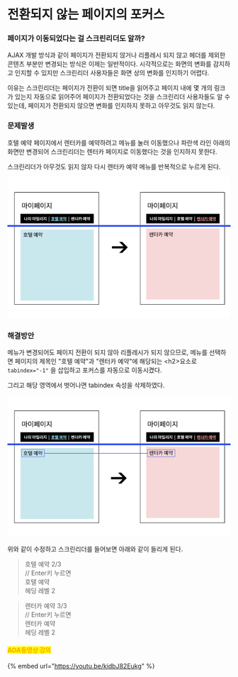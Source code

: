 # 전환되지 않는 페이지의 포커스

### 페이지가 이동되었다는 걸 스크린리더도 알까?

AJAX 개발 방식과 같이 페이지가 전환되지 않거나 리플레시 되지 않고 헤더를 제외한 콘텐츠 부분만 변경되는 방식은 이제는 일반적이다. 시각적으로는 화면의 변화를 감지하고 인지할 수 있지만 스크린리더 사용자들은 화면 상의 변화를 인지하기 어렵다.

이유는 스크린리더는 페이지가 전환이 되면  title을 읽어주고 페이지 내에 몇 개의 링크가 있는지 자동으로 읽어주어 페이지가 전환되었다는 것을 스크린리더 사용자들도 알 수 있는데, 페이지가 전환되지 않으면 변화를 인지하지 못하고 아무것도 읽지 않는다.

### 문제발생

호텔 예약 페이지에서 렌터카를 예약하려고 메뉴를 눌러 이동했으나 파란색 라인 아래의 화면만 변경되어 스크린리더는 렌터카 페이지로 이동했다는 것을 인지하지 못한다.

스크린리더가 아무것도 읽지 않자 다시 렌터카 예약 메뉴를 반복적으로 누르게 된다.

![](../../../.gitbook/assets/aoa-1.jpg)

### 해결방안

메뉴가 변경되어도 페이지 전환이 되지 않아 리플레시가 되지 않으므로, 메뉴를 선택하면 페이지의 제목인 "호텔 예약"과 "렌터카 예약"에 해당되는 \<h2>요소로 `tabindex="-1"` 을 삽입하고 포커스를 자동으로 이동시켰다.&#x20;

그리고 해당 영역에서 벗어나면 tabindex 속성을 삭제하였다.

![](../../../.gitbook/assets/aoa-2.jpg)

위와 같이 수정하고 스크린리더를 들어보면 아래와 같이 들리게 된다.

> 호텔 예약 2/3 \
> // Enter키 누르면\
> 호텔 예약\
> 헤딩 레벨 2

> 렌터카 예약 3/3 \
> // Enter키 누르면\
> 렌터카 예약 \
> 헤딩 레벨 2

#### <mark style="color:orange;">AOA동영상 강의</mark>

{% embed url="https://youtu.be/kidbJ82Eukg" %}
